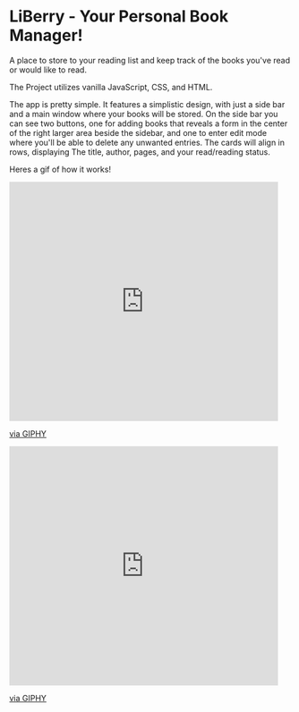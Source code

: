 # LiBerry - Your Personal Book Manager!
A place to store to your reading list and keep track of the books you've read or would like to read.

The Project utilizes vanilla JavaScript, CSS, and HTML.

The app is pretty simple. It features a simplistic design, with just a side bar and a main window where your books will be stored. On the side bar you can see two buttons, one for adding books that reveals a form in the center of the right larger area beside the sidebar, and one to enter edit mode where you'll be able to delete any unwanted entries. The cards will align in rows, displaying The title, author, pages, and your read/reading status.

Heres a gif of how it works!

<iframe src="https://giphy.com/embed/kuv9BRGZ4RSyKDNGZ1" width="480" height="428" frameBorder="0" class="giphy-embed" allowFullScreen></iframe><p><a href="https://giphy.com/gifs/kuv9BRGZ4RSyKDNGZ1">via GIPHY</a></p>

<iframe src="https://giphy.com/embed/i8haZQJxa8dtqOdfWt" width="480" height="428" frameBorder="0" class="giphy-embed" allowFullScreen></iframe><p><a href="https://giphy.com/gifs/i8haZQJxa8dtqOdfWt">via GIPHY</a></p>


